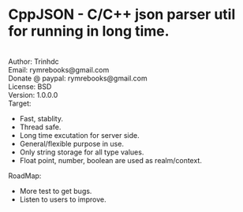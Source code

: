<H1>CppJSON - C/C++ json parser util for running in long time.</H1><br>
Author: Trinhdc<br>
Email:  rymrebooks@gmail.com<br>
Donate  @ paypal: rymrebooks@gmail.com <br>
License: BSD<br>
Version: 1.0.0.0<br>
Target:<br><ul>
	<li>Fast, stablity.</li>
	<li>Thread safe.</li>
	<li>Long time excutation for server side.</li>
	<li>General/flexible purpose in use.</li>
	<li>Only string storage for all type values.</li>
	<li>Float point, number, boolean are used as realm/context.</li>
	</ul>
RoadMap:<br>
<ul>	
	<li>More test to get bugs.</li>
	<li>Listen to users to improve.</li>
</ul>
